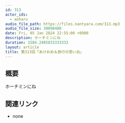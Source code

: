 ```yaml
---
id: 313
actor_ids:
  - aoharu
audio_file_path: https://files.nantyara.com/313.mp3
audio_file_size: 38098488
date: Fri, 05 Jan 2024 22:55:00 +0900
description: ホーチミンにね
duration: 1584.2485833333333
layout: article
title: 第313回「あけおめ＆旅行の思い出」
---
```

## 概要

ホーチミンにね

## 関連リンク

* none
